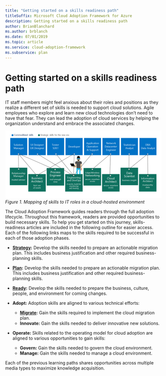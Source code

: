 ```yaml
---
title: "Getting started on a skills readiness path"
titleSuffix: Microsoft Cloud Adoption Framework for Azure
description: Getting started on a skills readiness path
author: BrianBlanchard
ms.author: brblanch
ms.date: 07/01/2019
ms.topic: article
ms.service: cloud-adoption-framework
ms.subservice: plan
---
```


# Getting started on a skills readiness path

IT staff members might feel anxious about their roles and positions as they realize a different set of skills is needed to support cloud solutions. Agile employees who explore and learn new cloud technologies don’t need to have that fear. They can lead the adoption of cloud services by helping the organization understand and embrace the associated changes.

![Mapping of skills to IT roles in a cloud hosted environment](../_images/skills-guidance.png)
*Figure 1. Mapping of skills to IT roles in a cloud-hosted environment*

The Cloud Adoption Framework guides readers through the full adoption lifecycle. Throughout this framework, readers are provided opportunities to build necessary skills. To help you get started on this journey, skills-readiness articles are included in the following outline for easier access. Each of the following links maps to the skills required to be successful in each of those adoption phases.

- **[Strategy](../business-strategy/suggested-skills.md):** Develop the skills needed to prepare an actionable migration plan. This includes business justification and other required business-planning skills.
- **[Plan](./suggested-skills.md):** Develop the skills needed to prepare an actionable migration plan. This includes business justification and other required business-planning skills.
- **[Ready](../ready/suggested-skills.md):** Develop the skills needed to prepare the business, culture, people, and environment for coming changes.

- **Adopt:** Adoption skills are aligned to various technical efforts:
  - **[Migrate](../migrate/expanded-scope/suggested-skills.md):** Gain the skills required to implement the cloud migration plan.
  - **Innovate:** Gain the skills needed to deliver innovative new solutions.

- **Operate:** Skills related to the operating model for cloud adoption are aligned to various opportunities to gain skills:
  - **Govern:** Gain the skills needed to govern the cloud environment.
  - **Manage:** Gain the skills needed to manage a cloud environment.

Each of the previous learning paths shares opportunities across multiple media types to maximize knowledge acquisition.
